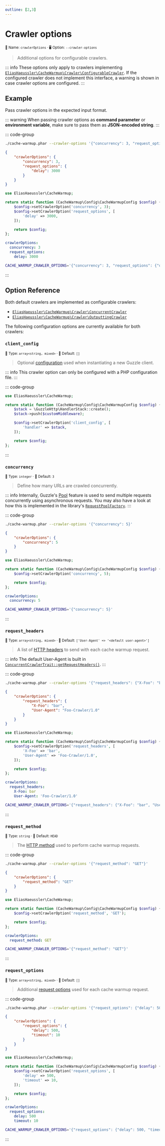 ```yaml
---
outline: [2,3]
---
```


# Crawler options <Badge type="tip" text="0.7.13+" />

<small>📝 Name: `crawlerOptions` &middot; 🖥️ Option: `--crawler-options`</small>

> Additional options for configurable crawlers.

::: info
These options only apply to crawlers implementing
[`EliasHaeussler\CacheWarmup\Crawler\ConfigurableCrawler`](https://github.com/eliashaeussler/cache-warmup/blob/main/src/Crawler/ConfigurableCrawler.php).
If the configured crawler does not implement this interface, a warning is
shown in case crawler options are configured.
:::

## Example

Pass crawler options in the expected input format.

::: warning
When passing crawler options as **command parameter** or **environment variable**,
make sure to pass them as **JSON-encoded string**.
:::

::: code-group

```bash [CLI]
./cache-warmup.phar --crawler-options '{"concurrency": 3, "request_options": {"delay": 3000}}'
```

```json [JSON]
{
    "crawlerOptions": {
        "concurrency": 3,
        "request_options": {
            "delay": 3000
        }
    }
}
```

```php [PHP]
use EliasHaeussler\CacheWarmup;

return static function (CacheWarmup\Config\CacheWarmupConfig $config) {
    $config->setCrawlerOption('concurrency', 3);
    $config->setCrawlerOption('request_options', [
        'delay' => 3000,
    ]);

    return $config;
};
```

```yaml [YAML]
crawlerOptions:
  concurrency: 3
  request_options:
    delay: 3000
```

```bash [.env]
CACHE_WARMUP_CRAWLER_OPTIONS='{"concurrency": 3, "request_options": {"delay": 3000}}'
```

:::

## Option Reference

Both default crawlers are implemented as configurable crawlers:

* [`EliasHaeussler\CacheWarmup\Crawler\ConcurrentCrawler`](https://github.com/eliashaeussler/cache-warmup/blob/main/src/Crawler/ConcurrentCrawler.php)
* [`EliasHaeussler\CacheWarmup\Crawler\OutputtingCrawler`](https://github.com/eliashaeussler/cache-warmup/blob/main/src/Crawler/OutputtingCrawler.php)

The following configuration options are currently available for both crawlers:

### `client_config` <Badge type="tip" text="1.2.0+" />

<small>🎨 Type: `array<string, mixed>` &middot; 🐝 Default: `[]`</small>

> Optional [configuration](https://docs.guzzlephp.org/en/stable/quickstart.html#creating-a-client)
> used when instantiating a new Guzzle client.

::: info
This crawler option can only be configured with a PHP configuration file.
:::

::: code-group

```php [PHP]
use EliasHaeussler\CacheWarmup;

return static function (CacheWarmup\Config\CacheWarmupConfig $config) {
    $stack = \GuzzleHttp\HandlerStack::create();
    $stack->push($customMiddleware);

    $config->setCrawlerOption('client_config', [
        'handler' => $stack,
    ]);

    return $config;
};
```

:::

### `concurrency` <Badge type="tip" text="0.7.13+" />

<small>🎨 Type: `integer` &middot; 🐝 Default: `3`</small>

> Define how many URLs are crawled concurrently.

::: info
Internally, Guzzle's [Pool](https://docs.guzzlephp.org/en/stable/quickstart.html#concurrent-requests)
feature is used to send multiple requests  concurrently using asynchronous
requests. You may also have a look at how  this is implemented in the library's
[`RequestPoolFactory`](https://github.com/eliashaeussler/cache-warmup/blob/main/src/Http/Message/RequestPoolFactory.php).
:::

::: code-group

```bash [CLI]
./cache-warmup.phar --crawler-options '{"concurrency": 5}'
```

```json [JSON]
{
    "crawlerOptions": {
        "concurrency": 5
    }
}
```

```php [PHP]
use EliasHaeussler\CacheWarmup;

return static function (CacheWarmup\Config\CacheWarmupConfig $config) {
    $config->setCrawlerOption('concurrency', 5);

    return $config;
};
```

```yaml [YAML]
crawlerOptions:
  concurrency: 5
```

```bash [.env]
CACHE_WARMUP_CRAWLER_OPTIONS='{"concurrency": 5}'
```

:::

### `request_headers` <Badge type="tip" text="0.7.13+" />

<small>🎨 Type: `array<string, mixed>` &middot; 🐝 Default: `['User-Agent' => '<default user-agent>']`</small>

> A list of [HTTP headers](https://docs.guzzlephp.org/en/stable/request-options.html#headers)
> to send with each cache warmup request.

::: info
The default User-Agent is built in
[`ConcurrentCrawlerTrait::getRequestHeaders()`](https://github.com/eliashaeussler/cache-warmup/blob/main/src/Crawler/ConcurrentCrawlerTrait.php).
:::

::: code-group

```bash [CLI]
./cache-warmup.phar --crawler-options '{"request_headers": {"X-Foo": "bar", "User-Agent": "Foo-Crawler/1.0"}}'
```

```json [JSON]
{
    "crawlerOptions": {
        "request_headers": {
            "X-Foo": "bar",
            "User-Agent": "Foo-Crawler/1.0"
        }
    }
}
```

```php [PHP]
use EliasHaeussler\CacheWarmup;

return static function (CacheWarmup\Config\CacheWarmupConfig $config) {
    $config->setCrawlerOption('request_headers', [
        'X-Foo' => 'bar',
        'User-Agent' => 'Foo-Crawler/1.0',
    ]);

    return $config;
};
```

```yaml [YAML]
crawlerOptions:
  request_headers:
    X-Foo: bar
    User-Agent: 'Foo-Crawler/1.0'
```

```bash [.env]
CACHE_WARMUP_CRAWLER_OPTIONS='{"request_headers": {"X-Foo": "bar", "User-Agent": "Foo-Crawler/1.0"}}'
```

:::

### `request_method` <Badge type="tip" text="0.7.13+" />

<small>🎨 Type: `string` &middot; 🐝 Default: `HEAD`</small>

> The [HTTP method](https://docs.guzzlephp.org/en/stable/psr7.html#request-methods)
> used to perform cache warmup requests.

::: code-group

```bash [CLI]
./cache-warmup.phar --crawler-options '{"request_method": "GET"}'
```

```json [JSON]
{
    "crawlerOptions": {
        "request_method": "GET"
    }
}
```

```php [PHP]
use EliasHaeussler\CacheWarmup;

return static function (CacheWarmup\Config\CacheWarmupConfig $config) {
    $config->setCrawlerOption('request_method', 'GET');

    return $config;
};
```

```yaml [YAML]
crawlerOptions:
  request_method: GET
```

```bash [.env]
CACHE_WARMUP_CRAWLER_OPTIONS='{"request_method": "GET"}'
```

:::

### `request_options` <Badge type="tip" text="2.0+" />

<small>🎨 Type: `array<string, mixed>` &middot; 🐝 Default: `[]`</small>

> Additional [request options](https://docs.guzzlephp.org/en/stable/request-options.html)
> used for each cache warmup request.

::: code-group

```bash [CLI]
./cache-warmup.phar --crawler-options '{"request_options": {"delay": 500, "timeout": 10}}'
```

```json [JSON]
{
    "crawlerOptions": {
        "request_options": {
            "delay": 500,
            "timeout": 10
        }
    }
}
```

```php [PHP]
use EliasHaeussler\CacheWarmup;

return static function (CacheWarmup\Config\CacheWarmupConfig $config) {
    $config->setCrawlerOption('request_options', [
        'delay' => 500,
        'timeout' => 10,
    ]);

    return $config;
};
```

```yaml [YAML]
crawlerOptions:
  request_options:
    delay: 500
    timeout: 10
```

```bash [.env]
CACHE_WARMUP_CRAWLER_OPTIONS='{"request_options": {"delay": 500, "timeout": 10}}'
```

:::
